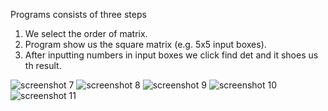 Programs consists of three steps 

1. We select the order of matrix.
2. Program show us the square matrix (e.g. 5x5 input boxes).
3. After inputting numbers in input boxes we click find det and it shoes us th result.

![screenshot 7](https://user-images.githubusercontent.com/33281263/51273228-a2243d80-19e5-11e9-98f2-a6c2bea629e9.png)
![screenshot 8](https://user-images.githubusercontent.com/33281263/51273229-a2243d80-19e5-11e9-8794-18452a7fe420.png)
![screenshot 9](https://user-images.githubusercontent.com/33281263/51273230-a2243d80-19e5-11e9-98e1-d16ffaa9a566.png)
![screenshot 10](https://user-images.githubusercontent.com/33281263/51273231-a2243d80-19e5-11e9-9a34-03329e690a55.png)
![screenshot 11](https://user-images.githubusercontent.com/33281263/51273232-a2bcd400-19e5-11e9-98f4-e42d28338878.png)

